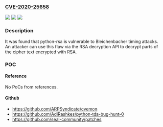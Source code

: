 ### [CVE-2020-25658](https://cve.mitre.org/cgi-bin/cvename.cgi?name=CVE-2020-25658)
![](https://img.shields.io/static/v1?label=Product&message=python-rsa&color=blue)
![](https://img.shields.io/static/v1?label=Version&message=after%203.0%20(inclusive)%20&color=brightgreen)
![](https://img.shields.io/static/v1?label=Vulnerability&message=CWE-385&color=brightgreen)

### Description

It was found that python-rsa is vulnerable to Bleichenbacher timing attacks. An attacker can use this flaw via the RSA decryption API to decrypt parts of the cipher text encrypted with RSA.

### POC

#### Reference
No PoCs from references.

#### Github
- https://github.com/ARPSyndicate/cvemon
- https://github.com/AdiRashkes/python-tda-bug-hunt-0
- https://github.com/seal-community/patches

